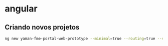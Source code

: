# angular

## Criando novos projetos

```sh
ng new yaman-fme-portal-web-prototype --minimal=true --routing=true --style=scss --ssr=true
```
